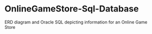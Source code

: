 # OnlineGameStore-Sql-Database
ERD diagram and Oracle SQL depicting information for an Online Game Store
